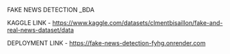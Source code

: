 FAKE NEWS DETECTION _BDA 

KAGGLE LINK - https://www.kaggle.com/datasets/clmentbisaillon/fake-and-real-news-dataset/data

DEPLOYMENT LINK - https://fake-news-detection-fyhg.onrender.com

